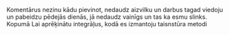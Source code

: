 Komentārus nezinu kādu pievinot, nedaudz aizvilku un darbus tagad viedoju un pabeidzu pēdejās dienās, jā nedaudz vainīgs un tas ka esmu slinks. Kopumā Lai aprēķinātu integrāļus, kodā es izmantoju taisnstūra metodi
